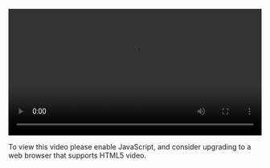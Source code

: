 <video controls="" style="width: 100%; display: block;"><source src="http://o86bpj665.bkt.clouddn.com/gulp-flex-res/1-github-user-site.mp4" type="video/mp4"><p>To view this video please enable JavaScript, and consider upgrading to a web browser that supports HTML5 video.</p></video>
